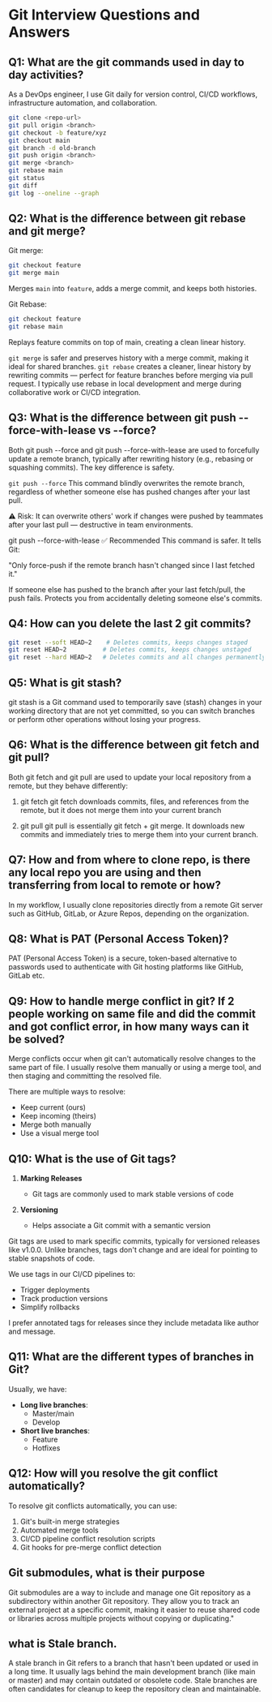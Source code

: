 # Git Interview Questions and Answers

## Q1: What are the git commands used in day to day activities?
As a DevOps engineer, I use Git daily for version control, CI/CD workflows, infrastructure automation, and collaboration.
```bash
git clone <repo-url>
git pull origin <branch>
git checkout -b feature/xyz
git checkout main
git branch -d old-branch
git push origin <branch>
git merge <branch>
git rebase main
git status
git diff
git log --oneline --graph
```

## Q2: What is the difference between git rebase and git merge?
Git merge:
```bash
git checkout feature
git merge main
```
Merges `main` into `feature`, adds a merge commit, and keeps both histories.

Git Rebase:
```bash
git checkout feature
git rebase main
```
Replays feature commits on top of main, creating a clean linear history.

`git merge` is safer and preserves history with a merge commit, making it ideal for shared branches. `git rebase` creates a cleaner, linear history by rewriting commits — perfect for feature branches before merging via pull request. I typically use rebase in local development and merge during collaborative work or CI/CD integration.

## Q3: What is the difference between git push --force-with-lease vs --force?
Both git push --force and git push --force-with-lease are used to forcefully update a remote branch, typically after rewriting history (e.g., rebasing or squashing commits).
The key difference is safety.

`git push --force`
This command blindly overwrites the remote branch, regardless of whether someone else has pushed changes after your last pull.

⚠️ Risk:
It can overwrite others' work if changes were pushed by teammates after your last pull — destructive in team environments.

git push --force-with-lease ✅ Recommended
This command is safer. It tells Git:

"Only force-push if the remote branch hasn't changed since I last fetched it."

If someone else has pushed to the branch after your last fetch/pull, the push fails.
Protects you from accidentally deleting someone else's commits.

## Q4: How can you delete the last 2 git commits?
```bash
git reset --soft HEAD~2    # Deletes commits, keeps changes staged
git reset HEAD~2          # Deletes commits, keeps changes unstaged
git reset --hard HEAD~2   # Deletes commits and all changes permanently
```

## Q5: What is git stash?
git stash is a Git command used to temporarily save (stash) changes in your working directory that are not yet committed, so you can switch branches or perform other operations without losing your progress.

## Q6: What is the difference between git fetch and git pull?
Both git fetch and git pull are used to update your local repository from a remote, but they behave differently:

1. git fetch
   git fetch downloads commits, files, and references from the remote, but it does not merge them into your current branch

2. git pull
   git pull is essentially git fetch + git merge.
   It downloads new commits and immediately tries to merge them into your current branch.

## Q7: How and from where to clone repo, is there any local repo you are using and then transferring from local to remote or how?
In my workflow, I usually clone repositories directly from a remote Git server such as GitHub, GitLab, or Azure Repos, depending on the organization.

## Q8: What is PAT (Personal Access Token)?
PAT (Personal Access Token) is a secure, token-based alternative to passwords used to authenticate with Git hosting platforms like GitHub, GitLab etc.

## Q9: How to handle merge conflict in git? If 2 people working on same file and did the commit and got conflict error, in how many ways can it be solved?
Merge conflicts occur when git can't automatically resolve changes to the same part of file. I usually resolve them manually or using a merge tool, and then staging and committing the resolved file.

There are multiple ways to resolve:
- Keep current (ours)
- Keep incoming (theirs)
- Merge both manually
- Use a visual merge tool

## Q10: What is the use of Git tags?
1. **Marking Releases**
   - Git tags are commonly used to mark stable versions of code

2. **Versioning**
   - Helps associate a Git commit with a semantic version

Git tags are used to mark specific commits, typically for versioned releases like v1.0.0. Unlike branches, tags don't change and are ideal for pointing to stable snapshots of code.

We use tags in our CI/CD pipelines to:
- Trigger deployments
- Track production versions
- Simplify rollbacks

I prefer annotated tags for releases since they include metadata like author and message.

## Q11: What are the different types of branches in Git?
Usually, we have:
- **Long live branches**:
  - Master/main
  - Develop
- **Short live branches**:
  - Feature
  - Hotfixes

## Q12: How will you resolve the git conflict automatically?
To resolve git conflicts automatically, you can use:
1. Git's built-in merge strategies
2. Automated merge tools
3. CI/CD pipeline conflict resolution scripts
4. Git hooks for pre-merge conflict detection

## Git submodules, what is their purpose
Git submodules are a way to include and manage one Git repository as a subdirectory within another Git repository. They allow you to track an external project at a specific commit, making it easier to reuse shared code or libraries across multiple projects without copying or duplicating."

## what is Stale branch.
A stale branch in Git refers to a branch that hasn't been updated or used in a long time. It usually lags behind the main development branch (like main or master) and may contain outdated or obsolete code. Stale branches are often candidates for cleanup to keep the repository clean and maintainable.